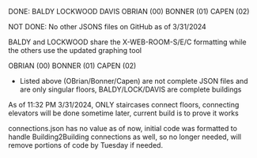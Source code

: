 DONE:
BALDY
LOCKWOOD
DAVIS
OBRIAN (00)
BONNER (01)
CAPEN (02)

NOT DONE:
No other JSONS files on GitHub as of 3/31/2024


BALDY and LOCKWOOD share the X-WEB-ROOM-S/E/C formatting while the others use the updated graphing tool

OBRIAN (00)
BONNER (01)
CAPEN (02)
* Listed above (OBrian/Bonner/Capen) are not complete JSON files and are only singular floors, BALDY/LOCK/DAVIS are complete buildings

As of 11:32 PM 3/31/2024, ONLY staircases connect floors, connecting elevators will be done sometime later, current build is to prove it works

connections.json has no value as of now, initial code was formatted to handle Building2Building connections as well, so no longer needed, will remove portions of code by Tuesday if needed.